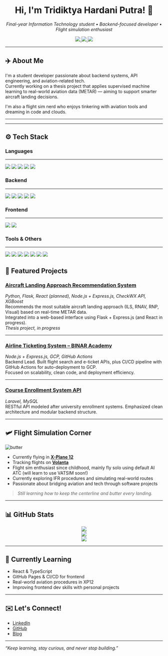 <h1 align="center">Hi, I'm Tridiktya Hardani Putra! 👋</h1>

<p align="center">
  <em>Final-year Information Technology student • Backend-focused developer • Flight simulation enthusiast</em>
</p>

<p align="center">
  <a href="https://www.linkedin.com/in/tridiktya-putra/">
    <img src="https://img.shields.io/badge/LinkedIn-blue?logo=linkedin&style=flat-square" />
  </a>
  <a href="https://github.com/trdkhardani">
    <img src="https://img.shields.io/badge/GitHub-100000?logo=github&style=flat-square" />
  </a>
  <a href="https://informationtechisfun.wordpress.com/">
    <img src="https://img.shields.io/badge/Blog-WordPress-lightgrey?logo=wordpress&style=flat-square" />
  </a>
</p>

---

## ✈️ About Me

I'm a student developer passionate about backend systems, API engineering, and aviation-related tech.  
Currently working on a thesis project that applies supervised machine learning to real-world aviation data (METAR) — aiming to support smarter aircraft landing decisions.

I'm also a flight sim nerd who enjoys tinkering with aviation tools and dreaming in code and clouds.

---

---

## ⚙️ Tech Stack
### Languages
---
<p align="left">
  <!-- Languages -->
  <img src="https://img.shields.io/badge/JavaScript-F7DF1E?logo=javascript&logoColor=black&style=for-the-badge" />
  <img src="https://img.shields.io/badge/PHP-777BB4?logo=php&logoColor=white&style=for-the-badge" />
  <img src="https://img.shields.io/badge/Python-3776AB?logo=python&logoColor=white&style=for-the-badge" />
  <img src="https://img.shields.io/badge/C++-00599C?logo=cplusplus&logoColor=white&style=for-the-badge" />
  <img src="https://img.shields.io/badge/SQL-003B57?logo=postgresql&logoColor=white&style=for-the-badge" />
</p>

### Backend
---
<p align="left">
  <!-- Backend -->
  <img src="https://img.shields.io/badge/Node.js-339933?logo=nodedotjs&logoColor=white&style=for-the-badge" />
  <img src="https://img.shields.io/badge/Express.js-000000?logo=express&logoColor=white&style=for-the-badge" />
  <img src="https://img.shields.io/badge/Laravel-FF2D20?logo=laravel&logoColor=white&style=for-the-badge" />
  <img src="https://img.shields.io/badge/CodeIgniter-EF4223?logo=codeigniter&logoColor=white&style=for-the-badge" />
  <img src="https://img.shields.io/badge/Prisma-2D3748?logo=prisma&logoColor=white&style=for-the-badge" />
</p>

### Frontend
---
<p align="left">
  <!-- Frontend -->
  <img src="https://img.shields.io/badge/HTML5-E34F26?logo=html5&logoColor=white&style=for-the-badge" />
  <img src="https://img.shields.io/badge/Bootstrap-7952B3?logo=bootstrap&logoColor=white&style=for-the-badge" />
</p>

### Tools & Others
---
<p align="left">
  <!-- Tools & Others -->
  <img src="https://img.shields.io/badge/Git-F05032?logo=git&logoColor=white&style=for-the-badge" />
  <img src="https://img.shields.io/badge/GitHub-181717?logo=github&logoColor=white&style=for-the-badge" />
  <img src="https://img.shields.io/badge/GCP-4285F4?logo=googlecloud&logoColor=white&style=for-the-badge" />
  <img src="https://img.shields.io/badge/Nginx-009639?logo=nginx&logoColor=white&style=for-the-badge" />
  <img src="https://img.shields.io/badge/Postman-FF6C37?logo=postman&logoColor=white&style=for-the-badge" />
  <img src="https://img.shields.io/badge/Swagger-85EA2D?logo=swagger&logoColor=black&style=for-the-badge" />
  <img src="https://img.shields.io/badge/Figma-F24E1E?logo=figma&logoColor=white&style=for-the-badge" />
</p>

## 🚀 Featured Projects

### [Aircraft Landing Approach Recommendation System](https://github.com/YOUR_REPO_LINK)
*Python, Flask, React (planned), Node.js + Express.js, CheckWX API, XGBoost*  
Recommends the most suitable aircraft landing approach (ILS, RNAV, RNP, Visual) based on real-time METAR data.  
Integrated into a web-based interface using Flask + Express.js (and React in progress).  
*Thesis project, in progress*

---

### [Airline Ticketing System – BINAR Academy](https://github.com/SkyTicket/skyticket-backend)
*Node.js + Express.js, GCP, GitHub Actions*  
Backend Lead. Built flight search and e-ticket APIs, plus CI/CD pipeline with GitHub Actions for auto-deployment to GCP.  
Focused on scalability, clean code, and deployment efficiency.

---

### [Course Enrollment System API](https://github.com/trdkhardani/course-enrolment-api)
*Laravel, MySQL*  
RESTful API modeled after university enrollment systems. Emphasized clean architecture and modular backend structure.

---

## 🛩️ Flight Simulation Corner
![butter](./assets/One_Of_The_Smoothest_A330_Landing_s_Ever_No_Smoke_KLM_A330_200.gif)

- Currently flying in **[X-Plane 12](https://www.x-plane.com/)**
- Tracking flights on **[Volanta](https://fly.volanta.app/profile/tridiktya_hp/statistics)**
- Flight sim enthusiast since childhood, mainly fly solo using default AI ATC (will learn to use VATSIM soon!)
- Currently exploring IFR procedures and simulating real-world routes
- Passionate about bridging aviation and tech through software projects
> *Still learning how to keep the centerline and butter every landing.*

---

## 📊 GitHub Stats

<p align="center">
  <img src="https://github-readme-stats.vercel.app/api?username=trdkhardani&show_icons=true&theme=github_dark&hide_title=true" />
  <br>
  <img src="https://github-readme-streak-stats.herokuapp.com/?user=trdkhardani&theme=github-dark-blue" />
  <br>
  <img src="https://github-readme-stats.vercel.app/api/top-langs/?username=trdkhardani&layout=compact&theme=github_dark" />
</p>

---

## 🎯 Currently Learning

- React & TypeScript  
- GitHub Pages & CI/CD for frontend  
- Real-world aviation procedures in XP12  
- Improving frontend dev skills with personal projects

---

## ✉️ Let's Connect!

- [LinkedIn](https://www.linkedin.com/in/tridiktya-putra/)  
- [GitHub](https://github.com/trdkhardani)  
- [Blog](https://informationtechisfun.wordpress.com/)

---

<em>“Keep learning, stay curious, and never stop building.”</em>
